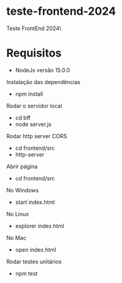 # teste-frontend-2024

Teste FrontEnd 2024\

# Requisitos

- NodeJs versão 15.0.0

Instalação das dependências

- npm install

Rodar o servidor local

- cd bff
- node server.js

Rodar http server CORS

- cd frontend/src
- http-server

Abrir página

- cd frontend/src

No Windows

- start index.html

No Linux

- explorer index.html

No Mac

- open index.html

Rodar testes unitários

- npm test

